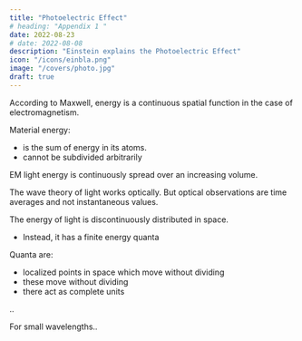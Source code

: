 ```yaml
---
title: "Photoelectric Effect"
# heading: "Appendix 1 "
date: 2022-08-23
# date: 2022-08-08
description: "Einstein explains the Photoelectric Effect"
icon: "/icons/einbla.png"
image: "/covers/photo.jpg"
draft: true
---
```


<!-- time average values -->


According to Maxwell, energy is a continuous spatial function in the case of electromagnetism. 

Material energy:
- is the sum of energy in its atoms. 
- cannot be subdivided arbitrarily

EM light energy is continuously spread over an increasing volume. 

The wave theory of light works optically. But optical observations are time averages and not instantaneous values. 

The energy of light is discontinuously distributed in space. 
- Instead, it has a finite energy quanta

Quanta are:
- localized points in space which move without dividing
- these move without dividing
- there act as complete units


..

For small wavelengths.. 
